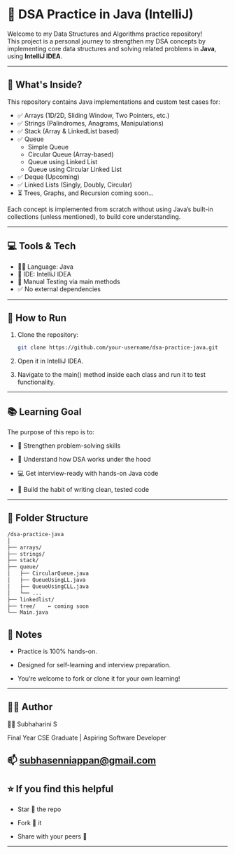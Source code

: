 # 🧠 DSA Practice in Java (IntelliJ)

Welcome to my Data Structures and Algorithms practice repository!  
This project is a personal journey to strengthen my DSA concepts by implementing core data structures and solving related problems in **Java**, using **IntelliJ IDEA**.

---

## 📌 What's Inside?

This repository contains Java implementations and custom test cases for:

- ✅ Arrays (1D/2D, Sliding Window, Two Pointers, etc.)
- ✅ Strings (Palindromes, Anagrams, Manipulations)
- ✅ Stack (Array & LinkedList based)
- ✅ Queue  
  - Simple Queue  
  - Circular Queue (Array-based)  
  - Queue using Linked List  
  - Queue using Circular Linked List
- ✅ Deque (Upcoming)
- ✅ Linked Lists (Singly, Doubly, Circular)
- ⏳ Trees, Graphs, and Recursion coming soon...

Each concept is implemented from scratch without using Java’s built-in collections (unless mentioned), to build core understanding.

---

## 💻 Tools & Tech

- 🧑‍💻 Language: Java
- 🧰 IDE: IntelliJ IDEA
- 🧪 Manual Testing via main methods
- ✅ No external dependencies

---

## 🚀 How to Run

1. Clone the repository:
   ```bash
   git clone https://github.com/your-username/dsa-practice-java.git
2. Open it in IntelliJ IDEA.

3. Navigate to the main() method inside each class and run it to test functionality.
---

## 📚 Learning Goal
The purpose of this repo is to:

- 💪 Strengthen problem-solving skills

- 🎯 Understand how DSA works under the hood

- 💻 Get interview-ready with hands-on Java code

- 🚀 Build the habit of writing clean, tested code
---

## 📁 Folder Structure
```bash
/dsa-practice-java
│
├── arrays/
├── strings/
├── stack/
├── queue/
│   ├── CircularQueue.java
│   ├── QueueUsingLL.java
│   ├── QueueUsingCLL.java
│   └── ...
├── linkedlist/
├── tree/    ← coming soon
└── Main.java
```
## 📝 Notes
- Practice is 100% hands-on.

- Designed for self-learning and interview preparation.

- You’re welcome to fork or clone it for your own learning!
---

## 🙋‍♀️ Author
👩‍💻 Subhaharini S

Final Year CSE Graduate | Aspiring Software Developer


📫 subhasenniappan@gmail.com
---

## ⭐️ If you find this helpful
- Star 🌟 the repo

- Fork 🍴 it

- Share with your peers 👥
---
